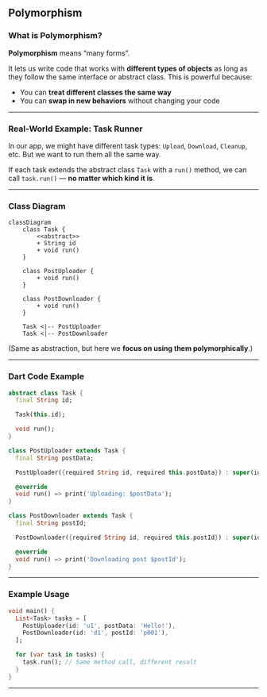 ## Polymorphism

### What is Polymorphism?

**Polymorphism** means “many forms”.

It lets us write code that works with **different types of objects** as long as they follow the same interface or
abstract class. This is powerful because:

* You can **treat different classes the same way**
* You can **swap in new behaviors** without changing your code

---

### Real-World Example: Task Runner

In our app, we might have different task types: `Upload`, `Download`, `Cleanup`, etc. But we want to run them all the
same way.

If each task extends the abstract class `Task` with a `run()` method, we can call `task.run()` — **no matter which kind
it is**.

---

### Class Diagram

```mermaid
classDiagram
    class Task {
        <<abstract>>
        + String id
        + void run()
    }

    class PostUploader {
        + void run()
    }

    class PostDownloader {
        + void run()
    }

    Task <|-- PostUploader
    Task <|-- PostDownloader
```

(Same as abstraction, but here we **focus on using them polymorphically**.)

---

### Dart Code Example

```dart
abstract class Task {
  final String id;

  Task(this.id);

  void run();
}

class PostUploader extends Task {
  final String postData;

  PostUploader({required String id, required this.postData}) : super(id);

  @override
  void run() => print('Uploading: $postData');
}

class PostDownloader extends Task {
  final String postId;

  PostDownloader({required String id, required this.postId}) : super(id);

  @override
  void run() => print('Downloading post $postId');
}
```

---

### Example Usage

```dart
void main() {
  List<Task> tasks = [
    PostUploader(id: 'u1', postData: 'Hello!'),
    PostDownloader(id: 'd1', postId: 'p001'),
  ];

  for (var task in tasks) {
    task.run(); // Same method call, different result
  }
}
```

---
